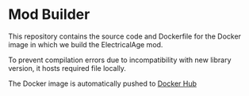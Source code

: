 # Mod Builder
This repository contains the source code and Dockerfile for the Docker image in which we build the ElectricalAge mod.

To prevent compilation errors due to incompatibility with new library version, it hosts required file locally. 

The Docker image is automatically pushed to [Docker Hub](https://hub.docker.com/r/electricalage/build)
